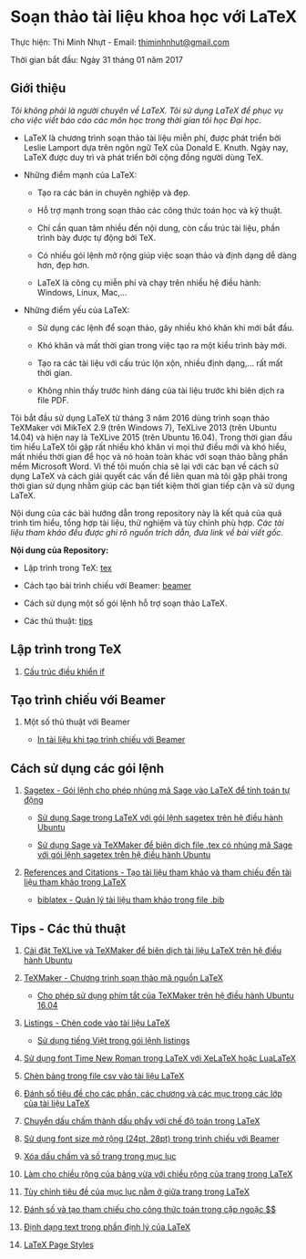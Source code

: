 # Soạn thảo tài liệu khoa học với LaTeX

Thực hiện: Thi Minh Nhựt - Email: thiminhnhut@gmail.com

Thời gian bắt đầu: Ngày 31 tháng 01 năm 2017

## Giới thiệu

*Tôi không phải là người chuyên về LaTeX. Tôi sử dụng LaTeX để phục vụ cho việc
viết báo cáo các môn học trong thời gian tôi học Đại học.*

* LaTeX là chương trình soạn thảo tài liệu miễn phí, được phát triển bởi Leslie Lamport dựa trên
ngôn ngữ TeX của Donald E. Knuth. Ngày nay, LaTeX được duy trì và phát triển bởi cộng đồng người dùng TeX.

* Những điểm mạnh của LaTeX:

    + Tạo ra các bản in chuyên nghiệp và đẹp.

    + Hỗ trợ mạnh trong soạn thảo các công thức toán học và kỹ thuật.

    + Chỉ cần quan tâm nhiều đến nội dung, còn cấu trúc tài liệu, phần trình bày được tự động bởi TeX.

    + Có nhiều gói lệnh mở rộng giúp việc soạn thảo và định dạng dễ dàng hơn, đẹp hơn.

    + LaTeX là công cụ miễn phí và chạy trên nhiều hệ điều hành: Windows, Linux, Mac,...

* Những điểm yếu của LaTeX:

    + Sử dụng các lệnh để soạn thảo, gây nhiều khó khăn khi mới bắt đầu.

    + Khó khăn và mất thời gian trong việc tạo ra một kiểu trình bày mới.

    + Tạo ra các tài liệu với cấu trúc lộn xộn, nhiều định dạng,... rất mất thời gian.

    + Không nhìn thấy trước hình dáng của tài liệu trước khi biên dịch ra file PDF.

Tôi bắt đầu sử dụng LaTeX từ tháng 3 năm 2016 dùng trình soạn thảo TeXMaker với MikTeX 2.9 (trên Windows 7),
TeXLive 2013 (trên Ubuntu 14.04) và hiện nay là TeXLive 2015 (trên Ubuntu 16.04). Trong thời gian đầu tìm hiểu
LaTeX tôi gặp rất nhiều khó khăn vì mọi thứ điều mới và khó hiểu, mất nhiều thời gian để học và nó hoàn toàn
khác với soạn thảo bằng phần mềm Microsoft Word. Vì thế tôi muốn chia sẽ lại với các bạn về cách sử dụng LaTeX và
cách giải quyết các vấn đề liên quan mà tôi gặp phải trong thời gian sử dụng nhằm giúp các bạn tiết kiệm
thời gian tiếp cận và sử dụng LaTeX.

Nội dung của các bài hướng dẫn trong repository này là kết quả của quá trình tìm hiểu, tổng hợp tài liệu, thử nghiệm
và tùy chỉnh phù hợp. *Các tài liệu tham khảo đều được ghi rõ nguồn trích dẫn, đưa link về bài viết gốc.*

**Nội dung của Repository:**

* Lập trình trong TeX: [tex](https://github.com/thiminhnhut/latex/tree/master/tex)

* Cách tạo bài trình chiếu với Beamer: [beamer](https://github.com/thiminhnhut/latex/tree/master/beamer)

* Cách sử dụng một số gói lệnh hỗ trợ soạn thảo LaTeX.

* Các thủ thuật: [tips](https://github.com/thiminhnhut/latex/tree/master/tips)

## Lập trình trong TeX

1. [Cấu trúc điều khiển if](https://github.com/thiminhnhut/latex/blob/master/tex/if-condition/readme.md) 

## Tạo trình chiếu với Beamer

1. Một số thủ thuật với Beamer

    * [In tài liệu khi tạo trình chiếu với Beamer](https://github.com/thiminhnhut/latex/blob/master/beamer/beamer-tips/beamer-handout.md)

## Cách sử dụng các gói lệnh

1. [Sagetex - Gói lệnh cho phép nhúng mã Sage vào LaTeX để tính toán tự động](https://github.com/thiminhnhut/latex/tree/master/sagetex)

    * [Sử dụng Sage trong LaTeX với gói lệnh sagetex trên hệ điều hành Ubuntu](https://github.com/thiminhnhut/latex/blob/master/sagetex/make-sagetex-known-to-tex.md)

    * [Sử dụng Sage và TeXMaker để biên dịch file .tex có nhúng mã Sage với gói lệnh sagetex trên hệ điều hành Ubuntu](https://github.com/thiminhnhut/latex/blob/master/sagetex/sage-texmaker.md)

1. [References and Citations - Tạo tài liệu tham khảo và tham chiếu đến tài liệu tham khảo trong LaTeX](https://github.com/thiminhnhut/latex/tree/master/references-and-citations)

    * [biblatex - Quản lý tài liệu tham khảo trong file .bib](https://github.com/thiminhnhut/latex/tree/master/biblatex)

## Tips - Các thủ thuật

1. [Cài đặt TeXLive và TeXMaker để biên dịch tài liệu LaTeX trên hệ điều hành Ubuntu](https://github.com/thiminhnhut/ubuntu/blob/master/application/latex/caidat-texlive-texmaker.md)

1. [TeXMaker - Chương trình soạn thảo mã nguồn LaTeX](https://github.com/thiminhnhut/latex/tree/master/tips/texmaker)

    * [Cho phép sử dụng phím tắt của TeXMaker trên hệ điều hành Ubuntu 16.04](https://github.com/thiminhnhut/latex/blob/master/tips/texmaker/shortcuts-texmaker-ubuntu.md)

1. [Listings - Chèn code vào tài liệu LaTeX](https://github.com/thiminhnhut/latex/tree/master/tips/listings)

    * [Sử dụng tiếng Việt trong gói lệnh listings](https://github.com/thiminhnhut/latex/tree/master/tips/listings/tiengviet-trong-listings)

1. [Sử dụng font Time New Roman trong LaTeX với XeLaTeX hoặc LuaLaTeX](https://github.com/thiminhnhut/latex/tree/master/tips/xelatex/timenewroman)

1. [Chèn bảng trong file csv vào tài liệu LaTeX](https://github.com/thiminhnhut/latex/tree/master/tips/table-csv-latex)

1. [Đánh số tiêu đề cho các phần, các chương và các mục trong các lớp của tài liệu LaTeX](https://github.com/thiminhnhut/latex/tree/master/tips/danhso-cacmuc-tronglatex)

1. [Chuyển dấu chấm thành dấu phẩy với chế độ toán trong LaTeX](https://github.com/thiminhnhut/latex/tree/master/tips/dot2comma-math)

1. [Sử dụng font size mở rộng (24pt, 28pt) trong trình chiếu với Beamer](https://github.com/thiminhnhut/latex/tree/master/tips/font-size-extension-beamer)

1. [Xóa dấu chấm và số trang trong mục lục](https://github.com/thiminhnhut/latex/tree/master/tips/remove-dot-pagenumber-tableofcontents)

1. [Làm cho chiều rộng của bảng vừa với chiều rộng của trang trong LaTeX](https://github.com/thiminhnhut/latex/tree/master/tips/force-a-table-into-page-width)

1. [Tùy chỉnh tiêu đề của mục lục nằm ở giữa trang trong LaTeX](https://github.com/thiminhnhut/latex/tree/master/tips/tableofcontents-centering)

1. [Đánh số và tạo tham chiếu cho công thức toán trong cặp ngoặc $$](https://github.com/thiminhnhut/latex/tree/master/tips/label-ref-equal-mode-math)

1. [Định dạng text trong phần định lý của LaTeX](https://github.com/thiminhnhut/latex/tree/master/tips/theorem)

1. [LaTeX Page Styles](https://github.com/thiminhnhut/latex/tree/master/tips/pagestyle)
